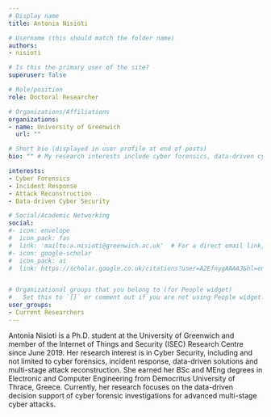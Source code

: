 ```yaml
---
# Display name
title: Antonia Nisioti

# Username (this should match the folder name)
authors:
- nisioti

# Is this the primary user of the site?
superuser: false

# Role/position
role: Doctoral Researcher

# Organizations/Affiliations
organizations:
- name: University of Greenwich
  url: ""

# Short bio (displayed in user profile at end of posts)
bio: "" # My research interests include cyber forensics, data-driven cyber security and multi-stage cyber attack reconstruction.

interests:
- Cyber Forensics
- Incident Response
- Attack Reconstruction
- Data-driven Cyber Security

# Social/Academic Networking
social:
#- icon: envelope
#  icon_pack: fas
#  link: 'mailto:a.nisioti@greenwich.ac.uk'  # For a direct email link, use "mailto:test@example.org".
#- icon: google-scholar
#  icon_pack: ai
#  link: https://scholar.google.co.uk/citations?user=A2EfnygAAAAJ&hl=en


# Organizational groups that you belong to (for People widget)
#   Set this to `[]` or comment out if you are not using People widget.
user_groups:
- Current Researchers
---
```


Antonia Nisioti is a Ph.D. student at the University of Greenwich and member of the Internet of Things and Security (ISEC) Research Centre since June 2019. Her research interest is in Cyber Security, including and not limited to cyber forensics, incident response, data-driven solutions and multi-stage attack reconstruction. She earned her BSc and MEng degrees in Electronic and Computer Engineering from Democritus University of Thrace, Greece. Currently, her research focuses on the data-driven decision support of cyber forensic investigations for advanced multi-stage cyber attacks.
